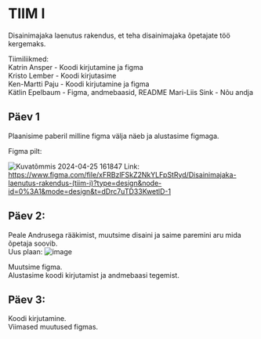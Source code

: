 # TIIM I
Disainimajaka laenutus rakendus, et teha disainimajaka õpetajate töö kergemaks.


Tiimiliikmed:  
Katrin Ansper - Koodi kirjutamine ja figma  
Kristo Lember  - Koodi kirjutasime  
Ken-Martti Paju - Koodi kirjutamine ja figma  
Kätlin Epelbaum  - Figma, andmebaasid, README 
Mari-Liis Sink  - Nõu andja 

## Päev 1  
Plaanisime paberil milline figma välja näeb ja alustasime figmaga.  

Figma pilt: 

![Kuvatõmmis 2024-04-25 161847](https://github.com/mariliis01/disainimajaka-laenutus-rakendus/assets/145542776/20e20da9-a175-41eb-845d-223a90a6926c)
Link: 
https://www.figma.com/file/xFRBzlFSkZ2NkYLFpStRyd/Disainimajaka-laenutus-rakendus-(tiim-i)?type=design&node-id=0%3A1&mode=design&t=dDrc7uTD33KwetlD-1
## Päev 2:
Peale Andrusega rääkimist, muutsime disaini ja saime paremini aru mida õpetaja soovib.  
Uus plaan: ![image](https://github.com/mariliis01/disainimajaka-laenutus-rakendus/assets/145542776/23737dfd-a308-4224-9ce7-c3a04a7e4cb4)


Muutsime figma.  
Alustasime koodi kirjutamist ja andmebaasi tegemist. 

## Päev 3:
Koodi kirjutamine.  
Viimased muutused figmas.

